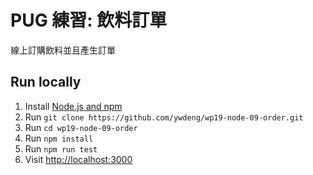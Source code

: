 # PUG 練習: 飲料訂單 

線上訂購飲料並且產生訂單

## Run locally

1. Install [Node.js and npm](https://nodejs.org/)
1. Run `git clone https://github.com/ywdeng/wp19-node-09-order.git`
1. Run `cd wp19-node-09-order`
1. Run `npm install`
1. Run `npm run test`
1. Visit [http://localhost:3000](http://localhost:3000)
